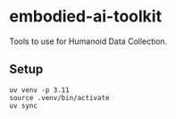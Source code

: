 # embodied-ai-toolkit

Tools to use for Humanoid Data Collection.

## Setup
```
uv venv -p 3.11
source .venv/bin/activate
uv sync
```

